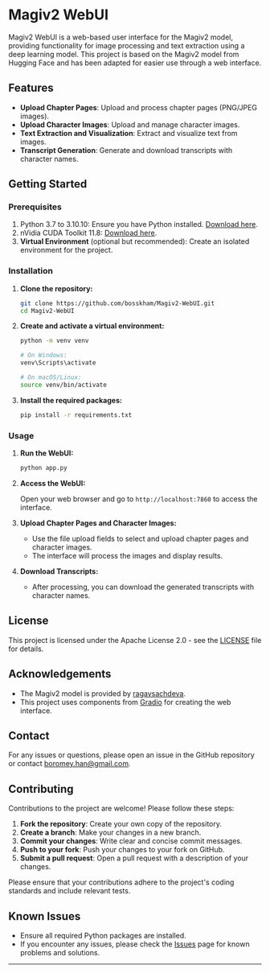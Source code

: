 # Magiv2 WebUI

Magiv2 WebUI is a web-based user interface for the Magiv2 model, providing functionality for image processing and text extraction using a deep learning model. This project is based on the Magiv2 model from Hugging Face and has been adapted for easier use through a web interface.

## Features

- **Upload Chapter Pages**: Upload and process chapter pages (PNG/JPEG images).
- **Upload Character Images**: Upload and manage character images.
- **Text Extraction and Visualization**: Extract and visualize text from images.
- **Transcript Generation**: Generate and download transcripts with character names.

## Getting Started

### Prerequisites

1. Python 3.7 to 3.10.10: Ensure you have Python installed. [Download here](https://www.python.org/downloads/).
2. nVidia CUDA Toolkit 11.8: [Download here](https://developer.nvidia.com/cuda-11-8-0-download-archive?target_os=Windows&target_arch=x86_64).
3. **Virtual Environment** (optional but recommended): Create an isolated environment for the project.

### Installation

1. **Clone the repository:**

   ```sh
   git clone https://github.com/bosskham/Magiv2-WebUI.git
   cd Magiv2-WebUI
   ```

2. **Create and activate a virtual environment:**

   ```sh
   python -m venv venv
   
   # On Windows:
   venv\Scripts\activate
   
   # On macOS/Linux:
   source venv/bin/activate
   ```

3. **Install the required packages:**

   ```sh
   pip install -r requirements.txt
   ```

### Usage

1. **Run the WebUI:**

   ```sh
   python app.py
   ```

2. **Access the WebUI:**

   Open your web browser and go to `http://localhost:7860` to access the interface.

3. **Upload Chapter Pages and Character Images:**

   - Use the file upload fields to select and upload chapter pages and character images.
   - The interface will process the images and display results.

4. **Download Transcripts:**

   - After processing, you can download the generated transcripts with character names.

## License

This project is licensed under the Apache License 2.0 - see the [LICENSE](LICENSE) file for details.

## Acknowledgements

- The Magiv2 model is provided by [ragavsachdeva](https://huggingface.co/ragavsachdeva/magiv2).
- This project uses components from [Gradio](https://gradio.app/) for creating the web interface.

## Contact

For any issues or questions, please open an issue in the GitHub repository or contact [boromey.han@gmail.com](mailto:your_email@example.com).

## Contributing

Contributions to the project are welcome! Please follow these steps:

1. **Fork the repository**: Create your own copy of the repository.
2. **Create a branch**: Make your changes in a new branch.
3. **Commit your changes**: Write clear and concise commit messages.
4. **Push to your fork**: Push your changes to your fork on GitHub.
5. **Submit a pull request**: Open a pull request with a description of your changes.

Please ensure that your contributions adhere to the project's coding standards and include relevant tests.

## Known Issues

- Ensure all required Python packages are installed.
- If you encounter any issues, please check the [Issues](https://github.com/bosskham/Magiv2-WebUI/issues) page for known problems and solutions.

---
